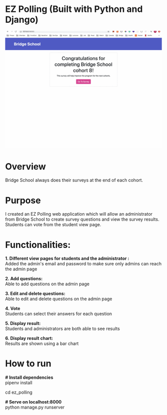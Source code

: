 # EZ Polling (Built with Python and Django)

![Bridge School Survey](bridgeSchoolSurvey.gif)

# Overview

Bridge School always does their surveys at the end of each cohort. 

# Purpose

I created an EZ Polling web application which will allow an administrator from Bridge School to create survey questions and view the survey results. Students can vote from the student view page.

# Functionalities:

**1. Different view pages for students and the administrator :**  
    Added the admin's email and password to make sure only admins can reach the admin page 

**2.  Add questions:**  
    Able to add questions on the admin page

**3. Edit and delete questions:**  
    Able to edit and delete questions on the admin page

**4. Vote**  
    Students can select their answers for each question

**5. Display result:**  
    Students and administrators are both able to see results

**6. Display result chart:**  
    Results are shown using a bar chart

# How to run

**\# Install dependencies**  
pipenv install

cd ez_polling 

**\# Serve on localhost:8000**  
python manage.py runserver

